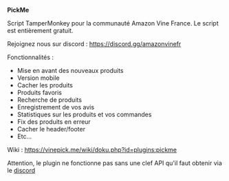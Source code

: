 **PickMe**

Script TamperMonkey pour la communauté Amazon Vine France.
Le script est entièrement gratuit.

Rejoignez nous sur discord : https://discord.gg/amazonvinefr

Fonctionnalités :

- Mise en avant des nouveaux produits
- Version mobile
- Cacher les produits
- Produits favoris
- Recherche de produits
- Enregistrement de vos avis
- Statistiques sur les produits et vos commandes
- Fix des produits en erreur
- Cacher le header/footer
- Etc...

Wiki : https://vinepick.me/wiki/doku.php?id=plugins:pickme

Attention, le plugin ne fonctionne pas sans une clef API qu'il faut obtenir via le [discord](https://discord.gg/amazonvinefr)
